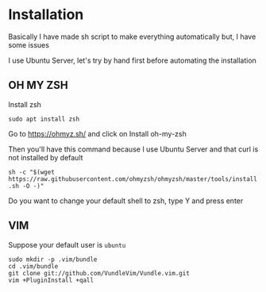 # Installation

Basically I have made sh script to make everything automatically but, I have some issues

I use Ubuntu Server, let's try by hand first before automating the installation

## OH MY ZSH

Install zsh

`sudo apt install zsh`

Go to https://ohmyz.sh/ and click on Install oh-my-zsh

Then you'll have this command because I use Ubuntu Server and that curl is not installed by default

`sh -c "$(wget https://raw.githubusercontent.com/ohmyzsh/ohmyzsh/master/tools/install.sh -O -)"`

Do you want to change your default shell to zsh, type Y and press enter

## VIM

Suppose your default user is `ubuntu`

```
sudo mkdir -p .vim/bundle
cd .vim/bundle
git clone git://github.com/VundleVim/Vundle.vim.git
vim +PluginInstall +qall
```
